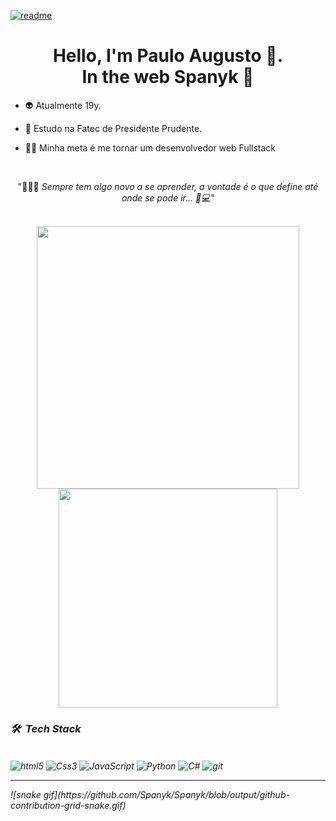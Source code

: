 [![readme](https://github-readme-stats.vercel.app/api/pin/?username=Spanyk&repo=Spanyk&theme=react)](https:///github-readme-stats/Spanyk/Spanyk)

<h1 align="center"> Hello, I'm Paulo Augusto 🥸.<br> In the web Spanyk 🤖 </h1>
  


- 👽 Atualmente 19y. 

- 🔭 Estudo na Fatec de Presidente Prudente.

- 👨‍💻 Minha meta é me tornar um desenvolvedor web Fullstack
<br>

<p align="center"> "👨🏾‍💻 <i> Sempre tem algo novo a se aprender, a vontade é o que define até onde se pode ir...<i> 🏾‍💻" </p>
<br>
  
 <div align="center">
 <a  href="https://github.com/Spanyk/github-readme-stats">
    <img width="420em"  src="https://github-readme-stats.vercel.app/api?username=Spanyk&title_color=fff&text_color=fff&show_icons=true&bg_color=12121e&icon_color=00bd97&include_all_commits&hide_title=true"/>
 </a>
<a href="https://github.com/Spanyk/github-readme-stats">
   <img width="350em" src="https://github-readme-stats.vercel.app/api/top-langs/?username=Spanyk&layout=compact&langs_count=10&bg_color=12121e&text_color=ffff&title_color=fff">
</a>
</div>

### 🛠 &nbsp;Tech Stack
<br>
<div display="inline-block">
    <img align="center" alt="html5" src="https://img.shields.io/badge/HTML5-3e394d?style=for-the-badge&logo=html5&logoColor=white">
    <img align="center" alt="Css3" src="https://img.shields.io/badge/CSS3-3e394d?style=for-the-badge&logo=css3&logoColor=white">
    <img align="center" alt="JavaScript" src="https://img.shields.io/badge/JavaScript-3e394d?style=for-the-badge&logo=javascript&logoColor=white">
    <img align="center" alt="Python" src="https://img.shields.io/badge/PYTHON-3e394d?style=for-the-badge&logo=Python&logoColor=white">
    <img align="center" alt="C#" src="https://img.shields.io/badge/C%23-3e394d?style=for-the-badge&logo=c-sharp&logoColor=white">
    <img align="center" alt="git" src="https://img.shields.io/badge/-Git-3e394d?style=for-the-badge&logo=git">
</div>
<hr>
![snake gif](https://github.com/Spanyk/Spanyk/blob/output/github-contribution-grid-snake.gif)
